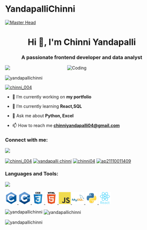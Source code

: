 # YandapalliChinni
[![Master Head](https://as1.ftcdn.net/v2/jpg/01/94/01/00/1000_F_194010093_9tC5JNVsiEOlVDs2F5Y6d0paYrdWTdbT.jpg)](https://yandapallichinni.io)
<h1 align="center">Hi 👋, I'm Chinni Yandapalli</h1>
<h3 align="center">A passionate frontend developer and data analyst</h3>
<img src="https://user-images.githubusercontent.com/73097560/115834477-dbab4500-a447-11eb-908a-139a6edaec5c.gif">

<image align="right" alt="Coding" width="300" src="https://media.giphy.com/media/2IudUHdI075HL02Pkk/giphy.gif">

<p align="left"> <img src="https://komarev.com/ghpvc/?username=yandapallichinni&label=Profile%20views&color=0e75b6&style=flat" alt="yandapallichinni" /> </p>

<p align="left"> <a href="https://twitter.com/chinni_004" target="blank"><img src="https://img.shields.io/twitter/follow/chinni_004?logo=twitter&style=for-the-badge" alt="chinni_004" /></a> </p>

- 🔭 I’m currently working on **my portfolio**

- 🌱 I’m currently learning **React,SQL**

- 💬 Ask me about **Python, Excel**

- 📫 How to reach me **chinniyandapalli04@gmail.com**

<h3 align="left">Connect with me:</h3>

<img src="https://user-images.githubusercontent.com/73097560/115834477-dbab4500-a447-11eb-908a-139a6edaec5c.gif">

<p align="left">
<a href="https://twitter.com/chinni_004" target="blank"><img align="center" src="https://raw.githubusercontent.com/rahuldkjain/github-profile-readme-generator/master/src/images/icons/Social/twitter.svg" alt="chinni_004" height="30" width="40" /></a>
<a href="https://linkedin.com/in/yandapalli chinni" target="blank"><img align="center" src="https://raw.githubusercontent.com/rahuldkjain/github-profile-readme-generator/master/src/images/icons/Social/linked-in-alt.svg" alt="yandapalli chinni" height="30" width="40" /></a>
<a href="https://www.codechef.com/users/chinni04" target="blank"><img align="center" src="https://cdn.jsdelivr.net/npm/simple-icons@3.1.0/icons/codechef.svg" alt="chinni04" height="30" width="40" /></a>
<a href="https://www.hackerrank.com/ap21110011409" target="blank"><img align="center" src="https://raw.githubusercontent.com/rahuldkjain/github-profile-readme-generator/master/src/images/icons/Social/hackerrank.svg" alt="ap21110011409" height="30" width="40" /></a>
</p>

<h3 align="left">Languages and Tools:</h3>

<img src="https://user-images.githubusercontent.com/73097560/115834477-dbab4500-a447-11eb-908a-139a6edaec5c.gif">

<p align="left"> <a href="https://www.cprogramming.com/" target="_blank" rel="noreferrer"> <img src="https://raw.githubusercontent.com/devicons/devicon/master/icons/c/c-original.svg" alt="c" width="40" height="40"/> </a> <a href="https://www.w3schools.com/cpp/" target="_blank" rel="noreferrer"> <img src="https://raw.githubusercontent.com/devicons/devicon/master/icons/cplusplus/cplusplus-original.svg" alt="cplusplus" width="40" height="40"/> </a> <a href="https://www.w3schools.com/css/" target="_blank" rel="noreferrer"> <img src="https://raw.githubusercontent.com/devicons/devicon/master/icons/css3/css3-original-wordmark.svg" alt="css3" width="40" height="40"/> </a> <a href="https://www.w3.org/html/" target="_blank" rel="noreferrer"> <img src="https://raw.githubusercontent.com/devicons/devicon/master/icons/html5/html5-original-wordmark.svg" alt="html5" width="40" height="40"/> </a> <a href="https://developer.mozilla.org/en-US/docs/Web/JavaScript" target="_blank" rel="noreferrer"> <img src="https://raw.githubusercontent.com/devicons/devicon/master/icons/javascript/javascript-original.svg" alt="javascript" width="40" height="40"/> </a> <a href="https://www.mysql.com/" target="_blank" rel="noreferrer"> <img src="https://raw.githubusercontent.com/devicons/devicon/master/icons/mysql/mysql-original-wordmark.svg" alt="mysql" width="40" height="40"/> </a> <a href="https://www.python.org" target="_blank" rel="noreferrer"> <img src="https://raw.githubusercontent.com/devicons/devicon/master/icons/python/python-original.svg" alt="python" width="40" height="40"/> </a> <a href="https://reactjs.org/" target="_blank" rel="noreferrer"> <img src="https://raw.githubusercontent.com/devicons/devicon/master/icons/react/react-original-wordmark.svg" alt="react" width="40" height="40"/> </a> </p>

<p><img align="left" src="https://github-readme-stats.vercel.app/api/top-langs?username=yandapallichinni&show_icons=true&locale=en&layout=compact" alt="yandapallichinni" /></p>

<p>&nbsp;<img align="center" src="https://github-readme-stats.vercel.app/api?username=yandapallichinni&show_icons=true&locale=en" alt="yandapallichinni" /></p>

<p><img align="center" src="https://github-readme-streak-stats.herokuapp.com/?user=yandapallichinni&" alt="yandapallichinni" /></p>
